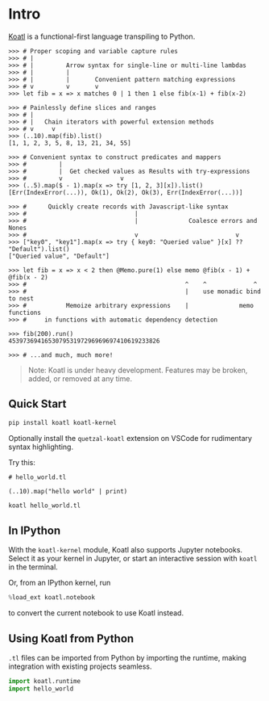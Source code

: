 # Intro

[Koatl](https://github.com/skkestrel/koatl) is a functional-first language transpiling to Python.

```koatl
>>> # Proper scoping and variable capture rules
>>> # |
>>> # |         Arrow syntax for single-line or multi-line lambdas
>>> # |         |
>>> # |         |       Convenient pattern matching expressions
>>> # v         v       v
>>> let fib = x => x matches 0 | 1 then 1 else fib(x-1) + fib(x-2)

>>> # Painlessly define slices and ranges
>>> # |
>>> # |   Chain iterators with powerful extension methods
>>> # v     v
>>> (..10).map(fib).list()
[1, 1, 2, 3, 5, 8, 13, 21, 34, 55]

>>> # Convenient syntax to construct predicates and mappers
>>> #         |
>>> #         |  Get checked values as Results with try-expressions
>>> #         v                v
>>> (..5).map($ - 1).map(x => try [1, 2, 3][x]).list()
[Err(IndexError(...)), Ok(1), Ok(2), Ok(3), Err(IndexError(...))]

>>> #      Quickly create records with Javascript-like syntax
>>> #                              |
>>> #                              |              Coalesce errors and Nones
>>> #                              v                           v
>>> ["key0", "key1"].map(x => try { key0: "Queried value" }[x] ?? "Default").list()
["Queried value", "Default"]

>>> let fib = x => x < 2 then @Memo.pure(1) else memo @fib(x - 1) + @fib(x - 2)
>>> #                                            ^    ^             ^
>>> #                                            |    use monadic bind to nest
>>> #           Memoize arbitrary expressions    |              memo functions
>>> #     in functions with automatic dependency detection

>>> fib(200).run()
453973694165307953197296969697410619233826

>>> # ...and much, much more!
```

> Note: Koatl is under heavy development. Features may be broken, added, or removed at any time.

## Quick Start

```bash
pip install koatl koatl-kernel
```

Optionally install the `quetzal-koatl` extension on VSCode for rudimentary syntax highlighting.

Try this:

```koatl
# hello_world.tl

(..10).map("hello world" | print)
```

```bash
koatl hello_world.tl
```

## In IPython

With the `koatl-kernel` module, Koatl also supports Jupyter notebooks.
Select it as your kernel in Jupyter, or start an interactive session with `koatl` in the terminal.

Or, from an IPython kernel, run

```python
%load_ext koatl.notebook
```

to convert the current notebook to use Koatl instead.

## Using Koatl from Python

`.tl` files can be imported from Python by importing the runtime, making integration with existing projects seamless.

```python
import koatl.runtime
import hello_world
```
